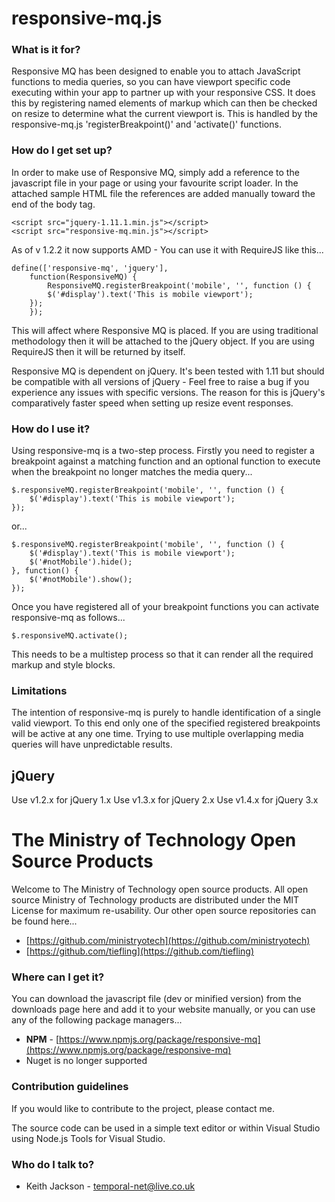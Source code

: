 # responsive-mq.js #

### What is it for? ###
Responsive MQ has been designed to enable you to attach JavaScript functions to media queries, so you can have viewport specific code executing within your app to partner up with your responsive CSS. It does this by registering named elements of markup which can then be checked on resize to determine what the current viewport is. This is handled by the responsive-mq.js 'registerBreakpoint()' and 'activate()' functions.

### How do I get set up? ###
In order to make use of Responsive MQ, simply add a reference to the javascript file in your page or using your favourite script loader.
In the attached sample HTML file the references are added manually toward the end of the body tag.

	<script src="jquery-1.11.1.min.js"></script>
	<script src="responsive-mq.min.js"></script>

As of v 1.2.2 it now supports AMD - You can use it with RequireJS like this...

	define(['responsive-mq', 'jquery'],
	    function(ResponsiveMQ) {
			ResponsiveMQ.registerBreakpoint('mobile', '', function () {
		    $('#display').text('This is mobile viewport');
		});
	    });

This will affect where Responsive MQ is placed. If you are using traditional methodology then it will be attached to the jQuery object. If you are using RequireJS then it will be returned by itself.

Responsive MQ is dependent on jQuery. It's been tested with 1.11 but should be compatible with all versions of jQuery - Feel free to raise a bug if you experience any issues with specific versions. The reason for this is jQuery's comparatively faster speed when setting up resize event responses.

### How do I use it? ###
Using responsive-mq is a two-step process. Firstly you need to register a breakpoint against a matching function and an optional function to execute when the breakpoint no longer matches the media query...

	$.responsiveMQ.registerBreakpoint('mobile', '', function () {
	    $('#display').text('This is mobile viewport');
	});

or...

	$.responsiveMQ.registerBreakpoint('mobile', '', function () {
	    $('#display').text('This is mobile viewport');
	    $('#notMobile').hide();
	}, function() {
	    $('#notMobile').show();
	});

Once you have registered all of your breakpoint functions you can activate responsive-mq as follows...

	$.responsiveMQ.activate();

This needs to be a multistep process so that it can render all the required markup and style blocks.

### Limitations ###
The intention of responsive-mq is purely to handle identification of a single valid viewport. To this end only one of the specified registered breakpoints will be active at any one time. Trying to use multiple overlapping media queries will have unpredictable results.

## jQuery
Use v1.2.x for jQuery 1.x
Use v1.3.x for jQuery 2.x
Use v1.4.x for jQuery 3.x

# The Ministry of Technology Open Source Products
Welcome to The Ministry of Technology open source products. All open source Ministry of Technology products are distributed under the MIT License for maximum re-usability.
Our other open source repositories can be found here...

* [https://github.com/ministryotech](https://github.com/ministryotech)
* [https://github.com/tiefling](https://github.com/tiefling)

### Where can I get it? ###
You can download the javascript file (dev or minified version) from the downloads page here and add it to your website manually, or you can use any of the following package managers...

- **NPM** - [https://www.npmjs.org/package/responsive-mq](https://www.npmjs.org/package/responsive-mq)
- Nuget is no longer supported

### Contribution guidelines ###
If you would like to contribute to the project, please contact me.

The source code can be used in a simple text editor or within Visual Studio using Node.js Tools for Visual Studio.

### Who do I talk to? ###
* Keith Jackson - temporal-net@live.co.uk
